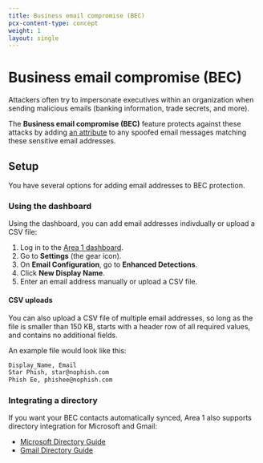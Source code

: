 ```yaml
---
title: Business email compromise (BEC)
pcx-content-type: concept
weight: 1
layout: single
---
```


# Business email compromise (BEC)

Attackers often try to impersonate executives within an organization when sending malicious emails (banking information, trade secrets, and more).

The **Business email compromise (BEC)** feature protects against these attacks by adding [an attribute](/email-security/reference/dispositions-and-attributes/#attributes) to any spoofed email messages matching these sensitive email addresses.

## Setup

You have several options for adding email addresses to BEC protection.

### Using the dashboard

Using the dashboard, you can add email addresses indivdually or upload a CSV file:

1. Log in to the [Area 1 dashboard](https://horizon.area1security.com/).
2. Go to **Settings** (the gear icon).
3. On **Email Configuration**, go to **Enhanced Detections**.
4. Click **New Display Name**.
5. Enter an email address manually or upload a CSV file.

#### CSV uploads

You can also upload a CSV file of multiple email addresses, so long as the file is smaller than 150 KB, starts with a header row of all required values, and contains no additional fields.

An example file would look like this:

```txt
Display_Name, Email
Star Phish, star@nophish.com
Phish Ee, phishee@nophish.com
```

### Integrating a directory

If you want your BEC contacts automatically synced, Area 1 also supports directory integration for Microsoft and Gmail:

- [Microsoft Directory Guide](/email-security/static/O365-Directory-Integration-Guide.pdf)
- [Gmail Directory Guide](#link-needed)